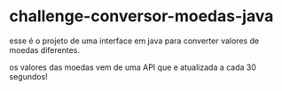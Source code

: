 # challenge-conversor-moedas-java

esse é o projeto de uma interface em java para converter valores de moedas diferentes.

os valores das moedas vem de uma API que e atualizada a cada 30 segundos!

